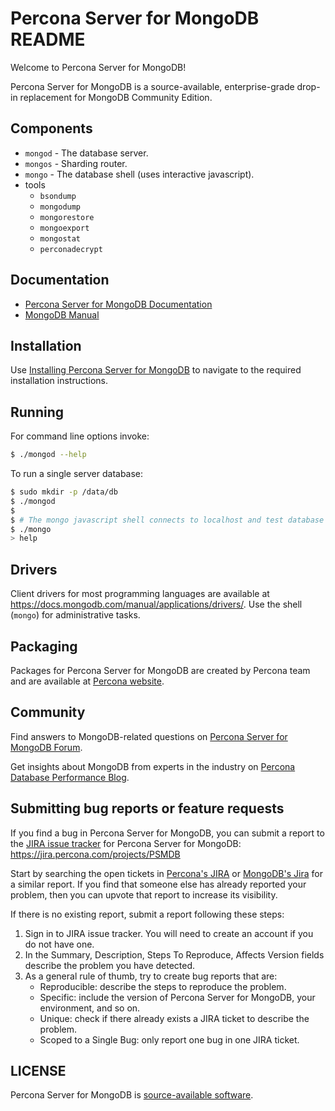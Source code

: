 # Percona Server for MongoDB README

Welcome to Percona Server for MongoDB!

Percona Server for MongoDB is a source-available, enterprise-grade drop-in replacement for MongoDB Community Edition.

## Components

- `mongod` - The database server.
- `mongos` - Sharding router.
- `mongo` - The database shell (uses interactive javascript).
- tools
  - `bsondump`
  - `mongodump`
  - `mongorestore`
  - `mongoexport`
  - `mongostat`
  - `perconadecrypt`

## Documentation

- [Percona Server for MongoDB Documentation](https://docs.percona.com/percona-server-for-mongodb/)
- [MongoDB Manual](https://docs.mongodb.com/manual/)

## Installation

Use [Installing Percona Server for MongoDB](https://docs.percona.com/percona-server-for-mongodb/latest/install/index.html) to navigate to the required installation instructions.

## Running

For command line options invoke:

```bash
$ ./mongod --help
```

To run a single server database:

```bash
$ sudo mkdir -p /data/db
$ ./mongod
$
$ # The mongo javascript shell connects to localhost and test database by default:
$ ./mongo
> help
```

## Drivers

Client drivers for most programming languages are available at
https://docs.mongodb.com/manual/applications/drivers/. Use the shell
(`mongo`) for administrative tasks.

## Packaging

Packages for Percona Server for MongoDB are created by Percona team and are available at [Percona website](https://www.percona.com/downloads).

## Community

Find answers to MongoDB-related questions on [Percona Server for MongoDB Forum](https://forums.percona.com/categories/percona-server-for-mongodb).

Get insights about MongoDB from experts in the industry on [Percona Database Performance Blog](https://www.percona.com/blog/category/mongodb/).

## Submitting bug reports or feature requests

If you find a bug in Percona Server for MongoDB, you can submit a report to the [JIRA issue tracker](https://jira.percona.com/projects/PSMDB) for Percona Server for MongoDB:
    https://jira.percona.com/projects/PSMDB

Start by searching the open tickets in [Percona's JIRA](https://jira.percona.com/projects/PSMDB) or [MongoDB's Jira](https://jira.mongodb.org/) for a similar report. If you find that someone else has already reported your problem, then you can upvote that report to increase its visibility.

If there is no existing report, submit a report following these steps:

1. Sign in to JIRA issue tracker. You will need to create an account if you do not have one.
2. In the Summary, Description, Steps To Reproduce, Affects Version fields describe the problem you have detected.
3. As a general rule of thumb, try to create bug reports that are:
    * Reproducible: describe the steps to reproduce the problem.
    * Specific: include the version of Percona Server for MongoDB, your environment, and so on.
    * Unique: check if there already exists a JIRA ticket to describe the problem.
    * Scoped to a Single Bug: only report one bug in one JIRA ticket.

## LICENSE

   Percona Server for MongoDB is [source-available software](https://en.wikipedia.org/wiki/Source-available_software).
